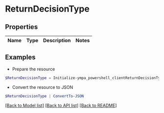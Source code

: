 # ReturnDecisionType
## Properties

Name | Type | Description | Notes
------------ | ------------- | ------------- | -------------

## Examples

- Prepare the resource
```powershell
$ReturnDecisionType = Initialize-ympa_powershell_clientReturnDecisionType 
```

- Convert the resource to JSON
```powershell
$ReturnDecisionType | ConvertTo-JSON
```

[[Back to Model list]](../README.md#documentation-for-models) [[Back to API list]](../README.md#documentation-for-api-endpoints) [[Back to README]](../README.md)

